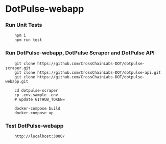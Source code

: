 # DotPulse-webapp

### Run Unit Tests

```
    npm i
    npm run test
```

### Run DotPulse-webapp, DotPulse Scraper and DotPulse API

```
    git clone https://github.com/CrossChainLabs-DOT/dotpulse-scraper.git
    git clone https://github.com/CrossChainLabs-DOT/dotpulse-api.git
    git clone https://github.com/CrossChainLabs-DOT/dotpulse-webapp.git
    
    cd dotpulse-scraper
    cp .env.sample .env
    # update GITHUB_TOKEN=
    
    docker-compose build
    docker-compose up
```

### Test DotPulse-webapp

```
    http://localhost:3000/
```
